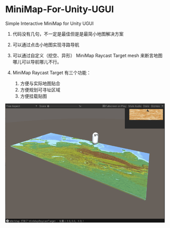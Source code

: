 # MiniMap-For-Unity-UGUI
 Simple Interactive MiniMap for Unity UGUI

1. 代码没有几句，不一定是最佳但是是最简小地图解决方案

2. 可以通过点击小地图实现寻路导航

3. 可以通过自定义（挖空、异形） MiniMap Raycast Target mesh 来断言地图哪儿可以导航哪儿不行。

4. MiniMap Raycast Target 有三个功能：
	 1. 方便与实际地图贴合
	 2. 方便规划可寻址区域
	 3. 方便挂载贴图

![](Doc/minimap.gif)
